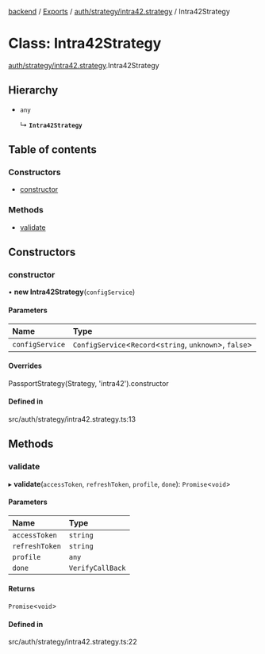 [backend](../README.md) / [Exports](../modules.md) / [auth/strategy/intra42.strategy](../modules/auth_strategy_intra42_strategy.md) / Intra42Strategy

# Class: Intra42Strategy

[auth/strategy/intra42.strategy](../modules/auth_strategy_intra42_strategy.md).Intra42Strategy

## Hierarchy

- `any`

  ↳ **`Intra42Strategy`**

## Table of contents

### Constructors

- [constructor](auth_strategy_intra42_strategy.Intra42Strategy.md#constructor)

### Methods

- [validate](auth_strategy_intra42_strategy.Intra42Strategy.md#validate)

## Constructors

### constructor

• **new Intra42Strategy**(`configService`)

#### Parameters

| Name | Type |
| :------ | :------ |
| `configService` | `ConfigService`<`Record`<`string`, `unknown`\>, ``false``\> |

#### Overrides

PassportStrategy(Strategy, &#x27;intra42&#x27;).constructor

#### Defined in

src/auth/strategy/intra42.strategy.ts:13

## Methods

### validate

▸ **validate**(`accessToken`, `refreshToken`, `profile`, `done`): `Promise`<`void`\>

#### Parameters

| Name | Type |
| :------ | :------ |
| `accessToken` | `string` |
| `refreshToken` | `string` |
| `profile` | `any` |
| `done` | `VerifyCallBack` |

#### Returns

`Promise`<`void`\>

#### Defined in

src/auth/strategy/intra42.strategy.ts:22
